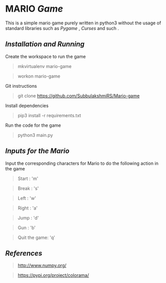 # MARIO *Game* 

This is a simple mario game purely written in python3 without the usage of standard libraries such as *Pygame* , *Curses* and such .


## *Installation and Running*

Create the workspace to run the game 
> mkvirtualenv mario-game

> workon mario-game

Git instructions 
> git clone https://github.com/SubbulakshmiRS/Mario-game

Install dependencies 
> pip3 install -r requirements.txt

Run the code for the game 
> python3 main.py


## *Inputs for the Mario*
Input the corresponding characters for Mario to do the following action in the game
> Start : 'm'

>Break : 's'

>Left : 'w'

>Right : 'a'

>Jump : 'd'

>Gun : 'b'

>Quit the game: 'q'

## *References*
> http://www.numpy.org/

> https://pypi.org/project/colorama/